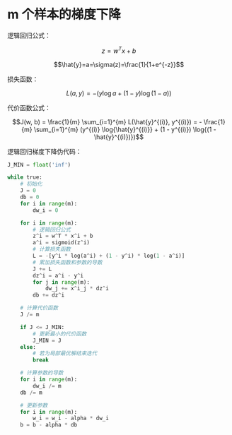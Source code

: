# m 个样本的梯度下降

逻辑回归公式：

$$z=w^{T}x+b$$

$$\hat{y}=a=\sigma(z)=\frac{1}{1+e^{-z}}$$

损失函数：

$$L(a,y) = -(y\log{a} + (1-y)\log{(1-a)})$$

代价函数公式：

$$J(w, b) = \frac{1}{m} \sum_{i=1}^{m} L(\hat{y}^{(i)}, y^{(i)}) = - \frac{1}{m} \sum_{i=1}^{m} (y^{(i)} \log{\hat{y}^{(i)}} + (1 - y^{(i)}) \log{(1 - \hat{y}^{(i)})})$$

逻辑回归梯度下降伪代码：

```python
J_MIN = float('inf')

while true:
    # 初始化
    J = 0
    db = 0
    for i in range(m):
        dw_i = 0

    for i in range(m):
        # 逻辑回归公式
        z^i = w^T * x^i + b
        a^i = sigmoid(z^i)
        # 计算损失函数
        L = -[y^i * log(a^i) + (1 - y^i) * log(1 - a^i)]
        # 累加损失函数和参数的导数
        J += L
        dz^i = a^i - y^i
        for j in range(m):
            dw_j += x^i_j * dz^i
        db += dz^i

    # 计算代价函数
    J /= m

    if J <= J_MIN:
        # 更新最小的代价函数
        J_MIN = J
    else:
        # 若为局部最优解结束迭代
        break

    # 计算参数的导数
    for i in range(m):
        dw_i /= m
    db /= m

    # 更新参数
    for i in range(m):
        w_i = w_i - alpha * dw_i
    b = b - alpha * db
```
